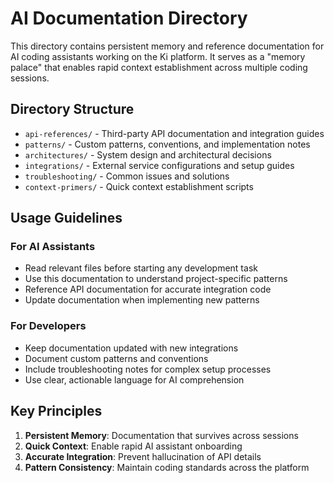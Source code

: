 # AI Documentation Directory

This directory contains persistent memory and reference documentation for AI coding assistants working on the Ki platform. It serves as a "memory palace" that enables rapid context establishment across multiple coding sessions.

## Directory Structure

- `api-references/` - Third-party API documentation and integration guides
- `patterns/` - Custom patterns, conventions, and implementation notes
- `architectures/` - System design and architectural decisions
- `integrations/` - External service configurations and setup guides
- `troubleshooting/` - Common issues and solutions
- `context-primers/` - Quick context establishment scripts

## Usage Guidelines

### For AI Assistants
- Read relevant files before starting any development task
- Use this documentation to understand project-specific patterns
- Reference API documentation for accurate integration code
- Update documentation when implementing new patterns

### For Developers
- Keep documentation updated with new integrations
- Document custom patterns and conventions
- Include troubleshooting notes for complex setup processes
- Use clear, actionable language for AI comprehension

## Key Principles

1. **Persistent Memory**: Documentation that survives across sessions
2. **Quick Context**: Enable rapid AI assistant onboarding
3. **Accurate Integration**: Prevent hallucination of API details
4. **Pattern Consistency**: Maintain coding standards across the platform
